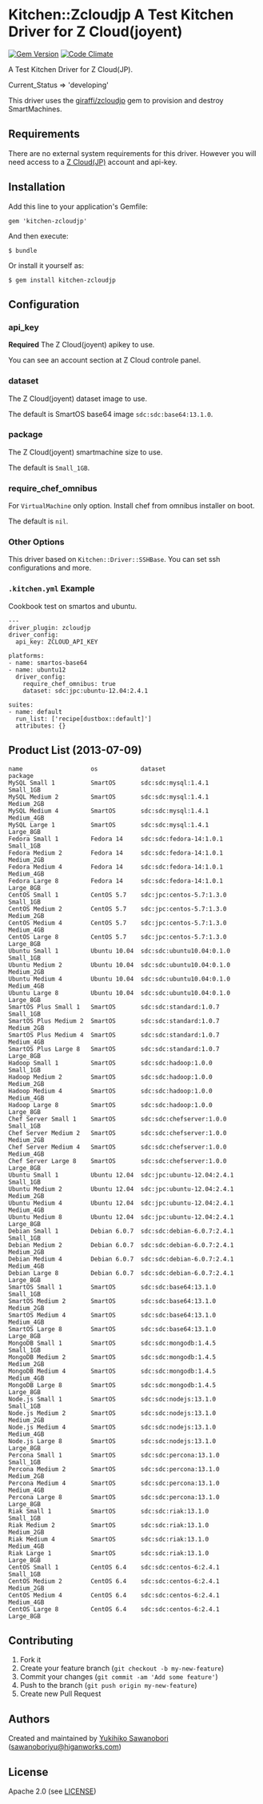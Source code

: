 # Kitchen::Zcloudjp A Test Kitchen Driver for Z Cloud(joyent)

[![Gem Version](https://badge.fury.io/rb/kitchen-zcloudjp.png)](http://badge.fury.io/rb/kitchen-zcloudjp)
[![Code Climate](https://codeclimate.com/repos/51dccab57e00a45829007ba1/badges/a5103e1bf378c5da5bad/gpa.png)](https://codeclimate.com/repos/51dccab57e00a45829007ba1/feed)

A Test Kitchen Driver for Z Cloud(JP).

Current_Status => 'developing'

This driver uses the [giraffi/zcloudjp](https://github.com/giraffi/zcloudjp) gem to provision and destroy SmartMachines.


## Requirements

There are no external system requirements for this driver. However you will need access to a [Z Cloud(JP)](http://z-cloud.jp/) account and api-key.

## Installation

Add this line to your application's Gemfile:

    gem 'kitchen-zcloudjp'

And then execute:

    $ bundle
    
Or install it yourself as:

    $ gem install kitchen-zcloudjp

## Configuration


### api_key

**Required** The Z Cloud(joyent) apikey to use.

You can see an account section at Z Cloud controle panel.

### dataset

The Z Cloud(joyent) dataset image to use.

The default is SmartOS base64 image `sdc:sdc:base64:13.1.0`.


### package

The Z Cloud(joyent) smartmachine size to use.

The default is `Small_1GB`.

### require_chef_omnibus

For `VirtualMachine` only option. Install chef from omnibus installer on boot.

The default is `nil`.

### Other Options

This driver based on `Kitchen::Driver::SSHBase`. You can set ssh configurations and more.


### `.kitchen.yml` Example

Cookbook test on smartos and ubuntu.

```
---                                                                                                                                                            
driver_plugin: zcloudjp
driver_config:
  api_key: ZCLOUD_API_KEY

platforms:
- name: smartos-base64
- name: ubuntu12
  driver_config:
    require_chef_omnibus: true
    dataset: sdc:jpc:ubuntu-12.04:2.4.1

suites:
- name: default
  run_list: ['recipe[dustbox::default]']
  attributes: {}
```



## Product List (2013-07-09)


```
name                   os            dataset                     package   
MySQL Small 1          SmartOS       sdc:sdc:mysql:1.4.1         Small_1GB 
MySQL Medium 2         SmartOS       sdc:sdc:mysql:1.4.1         Medium_2GB
MySQL Medium 4         SmartOS       sdc:sdc:mysql:1.4.1         Medium_4GB
MySQL Large 1          SmartOS       sdc:sdc:mysql:1.4.1         Large_8GB 
Fedora Small 1         Fedora 14     sdc:sdc:fedora-14:1.0.1     Small_1GB 
Fedora Medium 2        Fedora 14     sdc:sdc:fedora-14:1.0.1     Medium_2GB
Fedora Medium 4        Fedora 14     sdc:sdc:fedora-14:1.0.1     Medium_4GB
Fedora Large 8         Fedora 14     sdc:sdc:fedora-14:1.0.1     Large_8GB 
CentOS Small 1         CentOS 5.7    sdc:jpc:centos-5.7:1.3.0    Small_1GB 
CentOS Medium 2        CentOS 5.7    sdc:jpc:centos-5.7:1.3.0    Medium_2GB
CentOS Medium 4        CentOS 5.7    sdc:jpc:centos-5.7:1.3.0    Medium_4GB
CentOS Large 8         CentOS 5.7    sdc:jpc:centos-5.7:1.3.0    Large_8GB 
Ubuntu Small 1         Ubuntu 10.04  sdc:sdc:ubuntu10.04:0.1.0   Small_1GB 
Ubuntu Medium 2        Ubuntu 10.04  sdc:sdc:ubuntu10.04:0.1.0   Medium_2GB
Ubuntu Medium 4        Ubuntu 10.04  sdc:sdc:ubuntu10.04:0.1.0   Medium_4GB
Ubuntu Large 8         Ubuntu 10.04  sdc:sdc:ubuntu10.04:0.1.0   Large_8GB 
SmartOS Plus Small 1   SmartOS       sdc:sdc:standard:1.0.7      Small_1GB 
SmartOS Plus Medium 2  SmartOS       sdc:sdc:standard:1.0.7      Medium_2GB
SmartOS Plus Medium 4  SmartOS       sdc:sdc:standard:1.0.7      Medium_4GB
SmartOS Plus Large 8   SmartOS       sdc:sdc:standard:1.0.7      Large_8GB 
Hadoop Small 1         SmartOS       sdc:sdc:hadoop:1.0.0        Small_1GB 
Hadoop Medium 2        SmartOS       sdc:sdc:hadoop:1.0.0        Medium_2GB
Hadoop Medium 4        SmartOS       sdc:sdc:hadoop:1.0.0        Medium_4GB
Hadoop Large 8         SmartOS       sdc:sdc:hadoop:1.0.0        Large_8GB 
Chef Server Small 1    SmartOS       sdc:sdc:chefserver:1.0.0    Small_1GB 
Chef Server Medium 2   SmartOS       sdc:sdc:chefserver:1.0.0    Medium_2GB
Chef Server Medium 4   SmartOS       sdc:sdc:chefserver:1.0.0    Medium_4GB
Chef Server Large 8    SmartOS       sdc:sdc:chefserver:1.0.0    Large_8GB 
Ubuntu Small 1         Ubuntu 12.04  sdc:jpc:ubuntu-12.04:2.4.1  Small_1GB 
Ubuntu Medium 2        Ubuntu 12.04  sdc:jpc:ubuntu-12.04:2.4.1  Medium_2GB
Ubuntu Medium 4        Ubuntu 12.04  sdc:jpc:ubuntu-12.04:2.4.1  Medium_4GB
Ubuntu Medium 8        Ubuntu 12.04  sdc:jpc:ubuntu-12.04:2.4.1  Large_8GB 
Debian Small 1         Debian 6.0.7  sdc:sdc:debian-6.0.7:2.4.1  Small_1GB 
Debian Medium 2        Debian 6.0.7  sdc:sdc:debian-6.0.7:2.4.1  Medium_2GB
Debian Medium 4        Debian 6.0.7  sdc:sdc:debian-6.0.7:2.4.1  Medium_4GB
Debian Large 8         Debian 6.0.7  sdc:sdc:debian-6.0.7:2.4.1  Large_8GB 
SmartOS Small 1        SmartOS       sdc:sdc:base64:13.1.0       Small_1GB 
SmartOS Medium 2       SmartOS       sdc:sdc:base64:13.1.0       Medium_2GB
SmartOS Medium 4       SmartOS       sdc:sdc:base64:13.1.0       Medium_4GB
SmartOS Large 8        SmartOS       sdc:sdc:base64:13.1.0       Large_8GB 
MongoDB Small 1        SmartOS       sdc:sdc:mongodb:1.4.5       Small_1GB 
MongoDB Medium 2       SmartOS       sdc:sdc:mongodb:1.4.5       Medium_2GB
MongoDB Medium 4       SmartOS       sdc:sdc:mongodb:1.4.5       Medium_4GB
MongoDB Large 8        SmartOS       sdc:sdc:mongodb:1.4.5       Large_8GB 
Node.js Small 1        SmartOS       sdc:sdc:nodejs:13.1.0       Small_1GB 
Node.js Medium 2       SmartOS       sdc:sdc:nodejs:13.1.0       Medium_2GB
Node.js Medium 4       SmartOS       sdc:sdc:nodejs:13.1.0       Medium_4GB
Node.js Large 8        SmartOS       sdc:sdc:nodejs:13.1.0       Large_8GB 
Percona Small 1        SmartOS       sdc:sdc:percona:13.1.0      Small_1GB 
Percona Medium 2       SmartOS       sdc:sdc:percona:13.1.0      Medium_2GB
Percona Medium 4       SmartOS       sdc:sdc:percona:13.1.0      Medium_4GB
Percona Large 8        SmartOS       sdc:sdc:percona:13.1.0      Large_8GB 
Riak Small 1           SmartOS       sdc:sdc:riak:13.1.0         Small_1GB 
Riak Medium 2          SmartOS       sdc:sdc:riak:13.1.0         Medium_2GB
Riak Medium 4          SmartOS       sdc:sdc:riak:13.1.0         Medium_4GB
Riak Large 1           SmartOS       sdc:sdc:riak:13.1.0         Large_8GB 
CentOS Small 1         CentOS 6.4    sdc:sdc:centos-6:2.4.1      Small_1GB 
CentOS Medium 2        CentOS 6.4    sdc:sdc:centos-6:2.4.1      Medium_2GB
CentOS Medium 4        CentOS 6.4    sdc:sdc:centos-6:2.4.1      Medium_4GB
CentOS Large 8         CentOS 6.4    sdc:sdc:centos-6:2.4.1      Large_8GB 
```

## Contributing

1. Fork it
2. Create your feature branch (`git checkout -b my-new-feature`)
3. Commit your changes (`git commit -am 'Add some feature'`)
4. Push to the branch (`git push origin my-new-feature`)
5. Create new Pull Request


## <a name="authors"></a> Authors

Created and maintained by [Yukihiko Sawanobori][author] (<sawanoboriyu@higanworks.com>)

## <a name="license"></a> License

Apache 2.0 (see [LICENSE][license])


[author]:           https://github.com/sawanoboly
[license]:          https://github.com/higanworks/kitchen-zcloudjp/blob/master/LICENSE
